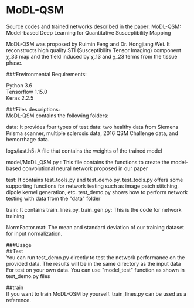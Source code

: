 # MoDL-QSM
Source codes and trained networks described in the paper: MoDL-QSM: Model-based Deep Learning for Quantitative Susceptibility Mapping  

MoDL-QSM was proposed by Ruimin Feng and Dr. Hongjiang Wei. It reconstructs high quality STI (Susceptibility Tensor Imaging) component χ_33 map and the field induced by χ_13 and χ_23 terms from the tissue phase.  

###Environmental Requirements:  

Python 3.6  
Tensorflow 1.15.0  
Keras 2.2.5  

###Files descriptions:  
MoDL-QSM contains the following folders:  

data: It provides four types of test data: two healthy data from Siemens Prisma scanner, multiple sclerosis data, 2016 QSM Challenge data, and hemorrhage data.  

logs/last.h5: A file that contains the weights of the trained model  

model/MoDL_QSM.py : This file contains the functions to create the model-based convolutional neural network proposed in our paper  

test: It contains test_tools.py and test_demo.py. test_tools.py offers some supporting functions for network testing such as image patch stitching, dipole kernel generation, etc. test_demo.py shows how to perform network testing with data from the "data" folder  

train: It contains train_lines.py. train_gen.py: This is the code for network training  

NormFactor.mat: The mean and standard deviation of our training dataset for input normalization.  

###Usage    
##Test    
You can run test_demo.py directly to test the network performance on the provided data. The results will be in the same directory as the input data  
For test on your own data. You can use "model_test" function as shown in test_demo.py files  

##train  
If you want to train MoDL-QSM by yourself. train_lines.py can be used as a reference.  
